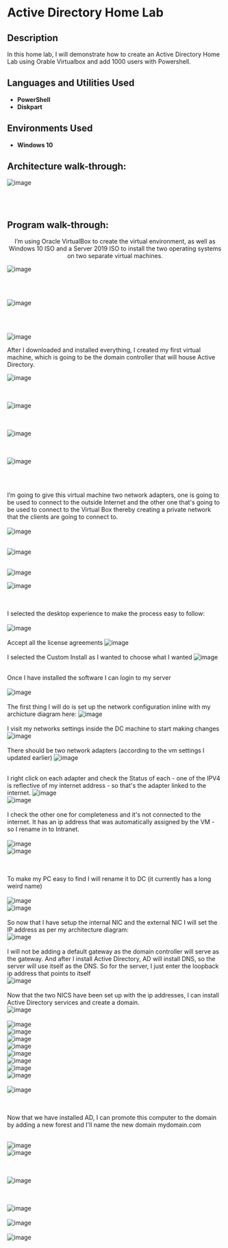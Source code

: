  <h1>Active Directory Home Lab</h1>

<h2>Description</h2>
In this home lab, I will demonstrate how to create an Active Directory Home Lab using Orable Virtualbox and add 1000 users with Powershell.
<br />


<h2>Languages and Utilities Used</h2>

- <b>PowerShell</b> 
- <b>Diskpart</b>

<h2>Environments Used </h2>

- <b>Windows 10</b> 

<h2>Architecture walk-through:</h2>

<p align="center">

 
![image](https://github.com/nobudlamini/ActiveDirectoryLab/assets/150668386/e5dc0805-82b4-4b61-afce-0c53ad401f24)

<br />
<br />


<h2>Program walk-through:</h2>

<p align="center">
I’m using Oracle VirtualBox to create the virtual environment, as well as Windows 10 ISO and a Server 2019 ISO to install the two operating systems on two separate virtual machines. <br/>
 
![image](https://github.com/nobudlamini/ActiveDirectoryLab/assets/150668386/92ed38c0-8199-4928-abe8-9f9e83de9750)

</br></br>

![image](https://github.com/nobudlamini/ActiveDirectoryLab/assets/150668386/39ee9777-5ae5-4476-955c-775f6bbb6778)

</br></br>

![image](https://github.com/nobudlamini/ActiveDirectoryLab/assets/150668386/e934585a-2aca-4c82-b533-1422d81d3c92)

After I downloaded and installed everything, I created my first virtual machine, which is going to be the domain controller that will house Active Directory. 

![image](https://github.com/nobudlamini/ActiveDirectoryLab/assets/150668386/aaf97988-7cf1-40d9-a42f-b6a91fa8312c)

</br></br>
![image](https://github.com/nobudlamini/ActiveDirectoryLab/assets/150668386/67c564bb-3abd-422b-9865-18826cc19762)

</br></br>
![image](https://github.com/nobudlamini/ActiveDirectoryLab/assets/150668386/b5294bf6-fbbe-412e-9303-463c79d5f29a)

</br></br>
![image](https://github.com/nobudlamini/ActiveDirectoryLab/assets/150668386/86d8cfd2-9f47-4c78-a281-8f3e06c12614)

<br />
<br />

I’m going to give this virtual machine two network adapters, one is going to be used to connect to the outside Internet and the other one that's going to be used to connect to the Virtual Box thereby creating a private network that the clients are going to connect to. 
</br></br>
![image](https://github.com/nobudlamini/ActiveDirectoryLab/assets/150668386/b8a3eeb0-11a3-4475-8cec-43adafef9a84)
</br></br>

![image](https://github.com/nobudlamini/ActiveDirectoryLab/assets/150668386/618cd873-1cdf-42f5-8940-1a22676cabac)
</br></br>

![image](https://github.com/nobudlamini/ActiveDirectoryLab/assets/150668386/6d15089a-2af7-44de-aeb1-666bba1de573)
</br>

![image](https://github.com/nobudlamini/ActiveDirectoryLab/assets/150668386/afcf1b96-7bbe-4ad4-ab59-ffa332547b01)

</br></br>
I selected the desktop experience to make the process easy to follow:
</br></br>
![image](https://github.com/nobudlamini/ActiveDirectoryLab/assets/150668386/7f1ea876-4b9b-428b-bea3-c2f6a277d011)
</br></br>
Accept all the license agreements
![image](https://github.com/nobudlamini/ActiveDirectoryLab/assets/150668386/e73d7f2d-6100-4d78-9439-1b7531b84397)
</br></br>
I selected the Custom Install as I wanted to choose what I wanted
![image](https://github.com/nobudlamini/ActiveDirectoryLab/assets/150668386/7cfb6488-590d-463d-b482-0b5e27f7c141)
</br></br>

Once I have installed the software I can login to my server
</br></br>
![image](https://github.com/nobudlamini/ActiveDirectoryLab/assets/150668386/ba5273cf-d9c2-4c3b-8312-59508e6c96c0)
</br></br>
The first thing I will do is set up the network configuration inline with my archicture diagram here:
![image](https://github.com/nobudlamini/ActiveDirectoryLab/assets/150668386/feb59ff3-10c3-470c-a34e-ff45c4dc9791)
</br></br>
I visit my networks settings inside the DC machine to start making changes
![image](https://github.com/nobudlamini/ActiveDirectoryLab/assets/150668386/996de5f5-ad9d-4f23-84a6-019819f51af9)
</br></br>
There should be two network adapters (according to the vm settings I updated earlier)
![image](https://github.com/nobudlamini/ActiveDirectoryLab/assets/150668386/692d0326-c2ea-4417-a2f9-f9c6948ec940)
</br></br>

I right click on each adapter and check the Status of each - one of the IPV4 is reflective of my internet address - so that's the adapter linked to the internet.
![image](https://github.com/nobudlamini/ActiveDirectoryLab/assets/150668386/8e715361-18ac-423d-a825-323c78a067d1)
</br>
![image](https://github.com/nobudlamini/ActiveDirectoryLab/assets/150668386/6fbe7880-6ed8-4a2a-b35f-4af31349561b)
</br></br>
I check the other one for completeness and it's not connected to the internet. It has an ip address that was automatically assigned by the VM - so I rename in to Intranet.
</br></br>
![image](https://github.com/nobudlamini/ActiveDirectoryLab/assets/150668386/0e8109a5-a902-49a6-aeb2-3ed39e75f0d0)
</br>
![image](https://github.com/nobudlamini/ActiveDirectoryLab/assets/150668386/0f4a1e78-6b50-4ee5-a27e-944d3c1a1abf)

</br></br>
To make my PC easy to find I will rename it to DC (it currently has a long weird name)
</br></br>
![image](https://github.com/nobudlamini/ActiveDirectoryLab/assets/150668386/06cf14e0-b2d5-4a29-914b-0af5a55064f7)
</br>
![image](https://github.com/nobudlamini/ActiveDirectoryLab/assets/150668386/0fb9df7f-2175-44cd-9f8d-d8be153f6400)
</br></br>
So  now that I have setup the internal NIC and the external NIC I will set the IP address as per my architecture diagram:
</br>
![image](https://github.com/nobudlamini/ActiveDirectoryLab/assets/150668386/f69f2ebd-1f83-4270-b614-47ff0671fec1)
</br></br>
I will not be adding a default gateway as the domain controller will serve as the gateway. And after I install Active Directory, AD will install DNS, so the server will use itself as the DNS. So for the server, I just enter the loopback ip address that points to itself
</br>
![image](https://github.com/nobudlamini/ActiveDirectoryLab/assets/150668386/02fd82e8-92d2-4f17-a38e-638a349da70b)
</br></br>
Now that the two NICS have been set up with the ip addresses, I can install Active Directory services and create a domain.
</br>
![image](https://github.com/nobudlamini/ActiveDirectoryLab/assets/150668386/59b07348-9f43-41e8-ada5-96af78233ea1)
</br></br>
![image](https://github.com/nobudlamini/ActiveDirectoryLab/assets/150668386/ee3e5b5c-b9ab-49f9-afd9-f4e9366cd90b)
</br>
![image](https://github.com/nobudlamini/ActiveDirectoryLab/assets/150668386/92890e5f-96a9-4af1-9b7f-157ae538c046)
</br>
![image](https://github.com/nobudlamini/ActiveDirectoryLab/assets/150668386/b88ab55f-7a04-42c0-af2e-6221cd67bc56)
</br>
![image](https://github.com/nobudlamini/ActiveDirectoryLab/assets/150668386/5c4ce57f-10aa-45ca-bc35-6db0f9bec106)
</br>
![image](https://github.com/nobudlamini/ActiveDirectoryLab/assets/150668386/defb4f46-55ba-40b3-aceb-965304562c26)
</br>
![image](https://github.com/nobudlamini/ActiveDirectoryLab/assets/150668386/4b0aff93-83ca-44af-b26e-513977f7ab99)
</br>
![image](https://github.com/nobudlamini/ActiveDirectoryLab/assets/150668386/32fe64f6-e57c-40c8-aedf-a2e683842a9f)
</br>
![image](https://github.com/nobudlamini/ActiveDirectoryLab/assets/150668386/533d621c-d21c-4a5e-b51c-ca873dfc8afa)
</br></br>
![image](https://github.com/nobudlamini/ActiveDirectoryLab/assets/150668386/1cb0e581-9853-4f44-a972-d556cec8c78c)

</br></br>
Now that we have installed AD, I can promote this computer to the domain by adding a new forest and I'll name the new domain mydomain.com
</br></br>

![image](https://github.com/nobudlamini/ActiveDirectoryLab/assets/150668386/a826daae-cd4d-478d-9aaa-23ea0c22b774)
</br>
![image](https://github.com/nobudlamini/ActiveDirectoryLab/assets/150668386/8af858f7-2414-4c01-a264-27b5906d5fa2)

</br></br>
![image](https://github.com/nobudlamini/ActiveDirectoryLab/assets/150668386/1a5da1a7-2ad8-48e1-8c46-8e6772328134)

</br></br>
![image](https://github.com/nobudlamini/ActiveDirectoryLab/assets/150668386/fb7d412d-80ca-4daf-8dea-6c22b0c1d687)
</br></br>
![image](https://github.com/nobudlamini/ActiveDirectoryLab/assets/150668386/5156c15f-fd96-455e-bab9-567f7f2ddfae)
</br></br>
![image](https://github.com/nobudlamini/ActiveDirectoryLab/assets/150668386/ae1cb47e-a503-4b21-b364-565671fae204)









